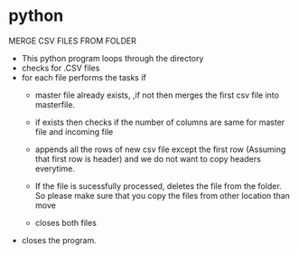 # python

MERGE CSV FILES FROM FOLDER

- This python program loops through the directory
- checks for .CSV files
- for each file performs the tasks if
    - master file already exists, ,if not then merges the first csv file into masterfile.
    - if exists then checks if the number of columns are same for master file and incoming file
    - appends all the rows of new csv file except the first row (Assuming that first row is header) and we do not want to copy headers everytime.

    - If the file is sucessfully processed, deletes the file from the folder. So please make sure that you copy the files from other location than move
    - closes both files
- closes the program.


